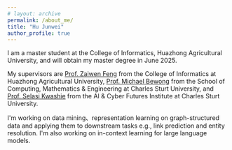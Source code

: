 ```yaml
---
# layout: archive
permalink: /about_me/
title: "Hu Junwei"
author_profile: true
---
```

I am a master student at the College of Informatics, Huazhong Agricultural University, and will obtain my master degree in June 2025.

My supervisors are [Prof. Zaiwen Feng](https://coi.hzau.edu.cn/info/1122/6168.htm) from the College of Informatics at Huazhong Agricultural University, [Prof. Michael Bewong](https://bjbs.csu.edu.au/schools/computing-mathematics-engineering/staff/profiles/senior-lecturers/michael-bewong) from the School of Computing, Mathematics & Engineering at Charles Sturt University, and [Prof. Selasi Kwashie](https://researchoutput.csu.edu.au/en/persons/selasi-kwashie) from the AI & Cyber Futures Institute at Charles Sturt University.

I'm working on data mining、representation learning on graph-structured data and applying them to downstream tasks e.g., link prediction and entity resolution. I'm also working on in-context learning for large language models.
